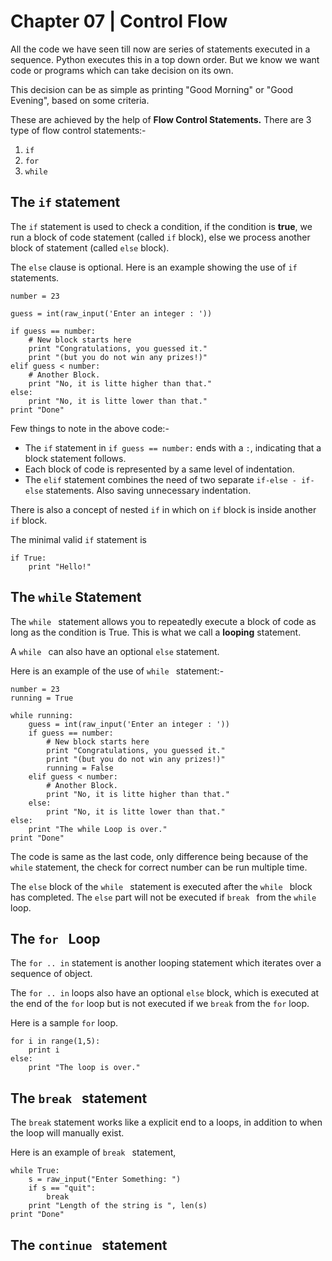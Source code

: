 # Chapter 07 | Control Flow #

All the code we have seen till now are series of statements executed in a sequence. Python executes this in a top down order. But we know we want code or programs which can take decision on its own.

This decision can be as simple as printing "Good Morning" or "Good Evening", based on some criteria.

These are achieved by the help of **Flow Control Statements.** There are 3 type of flow control statements:-

1. `if`
2. `for`
3. `while`

## The `if` statement ##

The `if` statement is used to check a condition, if the condition is **true**, we run a block of code statement (called `if` block), else we process another block of statement (called `else` block).

The `else` clause is optional. Here is an example showing the use of `if` statements.

````
number = 23

guess = int(raw_input('Enter an integer : '))

if guess == number:
    # New block starts here
    print "Congratulations, you guessed it."
    print "(but you do not win any prizes!)"
elif guess < number:
    # Another Block.
    print "No, it is litte higher than that."
else:
    print "No, it is litte lower than that."
print "Done"
````
Few things to note in the above code:-

* The `if` statement in `if guess == number:` ends with a `:`, indicating that a block statement follows.
* Each block of code is represented by a same level of indentation.
* The `elif` statement combines the need of two separate `if-else - if-else` statements. Also saving unnecessary indentation.

There is also a concept of nested `if` in which on `if` block is inside another `if` block.

The minimal valid `if` statement is

````
if True:
    print "Hello!"
````

## The `while` Statement ##

The `while ` statement allows you to repeatedly execute a block of code as long as the condition is True. This is what we call a **looping** statement.

A `while ` can also have an optional `else` statement.

Here is an example of the use of `while ` statement:-

````
number = 23
running = True

while running:
    guess = int(raw_input('Enter an integer : '))
    if guess == number:
        # New block starts here
        print "Congratulations, you guessed it."
        print "(but you do not win any prizes!)"
        running = False
    elif guess < number:
        # Another Block.
        print "No, it is litte higher than that."
    else:
        print "No, it is litte lower than that."
else:
    print "The while Loop is over."
print "Done"    
````
The code is same as the last code, only difference being because of the `while` statement, the check for correct number can be run multiple time.

The `else` block of the `while ` statement is executed after the `while ` block has completed. The `else` part will not be executed if `break ` from the `while ` loop.

## The `for ` Loop ##

The `for .. in` statement is another looping statement which iterates over a sequence of object.

The `for .. in` loops also have an optional `else` block, which is executed at the end of the `for` loop but is not executed if we `break` from the `for` loop.

Here is a sample `for` loop.

````
for i in range(1,5):
    print i
else:
    print "The loop is over."
````

## The `break ` statement ##
The `break` statement works like a explicit end to a loops, in addition to when the loop will manually exist.

Here is an example of `break ` statement,

````
while True:
    s = raw_input("Enter Something: ")
    if s == "quit":
        break
    print "Length of the string is ", len(s)
print "Done"
````

## The `continue ` statement ##


